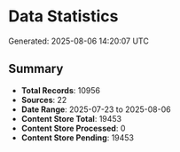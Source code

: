 # Data Statistics

Generated: 2025-08-06 14:20:07 UTC

## Summary

- **Total Records**: 10956
- **Sources**: 22
- **Date Range**: 2025-07-23 to 2025-08-06
- **Content Store Total**: 19453
- **Content Store Processed**: 0
- **Content Store Pending**: 19453
